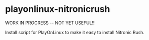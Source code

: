 playonlinux-nitronicrush
========================

WORK IN PROGRESS -- NOT YET USEFUL!!

Install script for PlayOnLinux to make it easy to install Nitronic Rush.

